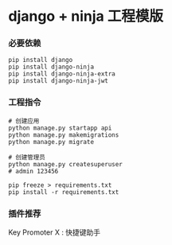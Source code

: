 # django + ninja 工程模版

### 必要依赖
```shell
pip install django
pip install django-ninja
pip install django-ninja-extra
pip install django-ninja-jwt

```

### 工程指令
```shell
# 创建应用
python manage.py startapp api
python manage.py makemigrations
python manage.py migrate

# 创建管理员
python manage.py createsuperuser
# admin 123456

pip freeze > requirements.txt
pip install -r requirements.txt

```


### 插件推荐
Key Promoter X : 快捷键助手
